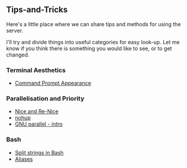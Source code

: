 ## Tips-and-Tricks

Here's a little place where we can share tips and methods for using the server.

I'll try and divide things into useful categories for easy look-up. Let me know if you think there is something you would like to see, or to get changed.


### Terminal Aesthetics

* [Command Prompt Appearance](https://github.com/TBooker/Tips-and-Tricks/blob/master/command-prompt/cmd-prompt.md)



### Parallelisation and Priority
* [Nice and Re-Nice](https://github.com/TBooker/Tips-and-Tricks/blob/master/parallelisation-and-priority/nice-and-renice.md)
* [nohup](https://github.com/TBooker/Tips-and-Tricks/blob/master/parallelisation-and-priority/nohup-and-%26.md)
* [GNU parallel - intro](https://github.com/TBooker/Tips-and-Tricks/blob/master/parallelisation-and-priority/GNU-parallel-primer.md)

### Bash

* [Split strings in Bash](https://github.com/TBooker/Tips-and-Tricks/blob/master/Bash/split-strings-in-shell.md)
* [Aliases](https://github.com/TBooker/Tips-and-Tricks/blob/master/Bash/Aliases.md)
